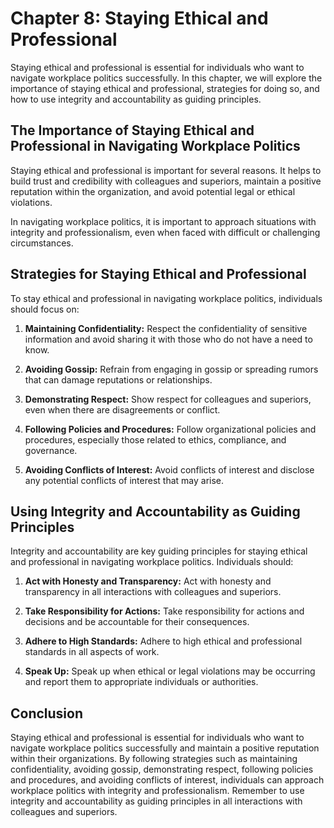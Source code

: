 Chapter 8: Staying Ethical and Professional
===========================================

Staying ethical and professional is essential for individuals who want to navigate workplace politics successfully. In this chapter, we will explore the importance of staying ethical and professional, strategies for doing so, and how to use integrity and accountability as guiding principles.

The Importance of Staying Ethical and Professional in Navigating Workplace Politics
-----------------------------------------------------------------------------------

Staying ethical and professional is important for several reasons. It helps to build trust and credibility with colleagues and superiors, maintain a positive reputation within the organization, and avoid potential legal or ethical violations.

In navigating workplace politics, it is important to approach situations with integrity and professionalism, even when faced with difficult or challenging circumstances.

Strategies for Staying Ethical and Professional
-----------------------------------------------

To stay ethical and professional in navigating workplace politics, individuals should focus on:

1. **Maintaining Confidentiality:** Respect the confidentiality of sensitive information and avoid sharing it with those who do not have a need to know.

2. **Avoiding Gossip:** Refrain from engaging in gossip or spreading rumors that can damage reputations or relationships.

3. **Demonstrating Respect:** Show respect for colleagues and superiors, even when there are disagreements or conflict.

4. **Following Policies and Procedures:** Follow organizational policies and procedures, especially those related to ethics, compliance, and governance.

5. **Avoiding Conflicts of Interest:** Avoid conflicts of interest and disclose any potential conflicts of interest that may arise.

Using Integrity and Accountability as Guiding Principles
--------------------------------------------------------

Integrity and accountability are key guiding principles for staying ethical and professional in navigating workplace politics. Individuals should:

1. **Act with Honesty and Transparency:** Act with honesty and transparency in all interactions with colleagues and superiors.

2. **Take Responsibility for Actions:** Take responsibility for actions and decisions and be accountable for their consequences.

3. **Adhere to High Standards:** Adhere to high ethical and professional standards in all aspects of work.

4. **Speak Up:** Speak up when ethical or legal violations may be occurring and report them to appropriate individuals or authorities.

Conclusion
----------

Staying ethical and professional is essential for individuals who want to navigate workplace politics successfully and maintain a positive reputation within their organizations. By following strategies such as maintaining confidentiality, avoiding gossip, demonstrating respect, following policies and procedures, and avoiding conflicts of interest, individuals can approach workplace politics with integrity and professionalism. Remember to use integrity and accountability as guiding principles in all interactions with colleagues and superiors.
